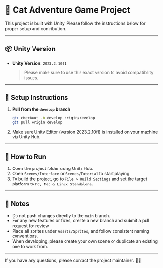# 🐾 Cat Adventure Game Project

This project is built with Unity. Please follow the instructions below for proper setup and contribution.

---

## 📦 Unity Version

- **Unity Version**: `2023.2.10f1`  
  > Please make sure to use this exact version to avoid compatibility issues.

---

## 📂 Setup Instructions

1. **Pull from the `develop` branch**  
   ```bash
   git checkout -b develop origin/develop
   git pull origin develop
   ```

2. Make sure Unity Editor (version 2023.2.10f1) is installed on your machine via Unity Hub.

---

## 🚀 How to Run

1. Open the project folder using Unity Hub.
2. Open `Scenes/Interface` or `Scenes/Tutorial` to start playing.
3. To build the project, go to `File > Build Settings` and set the target platform to `PC, Mac & Linux Standalone`.

---

## 📌 Notes

- Do not push changes directly to the `main` branch.
- For any new features or fixes, create a new branch and submit a pull request for review.
- Place all sprites under `Assets/Sprites`, and follow consistent naming conventions.
- When developing, please create your own scene or duplicate an existing one to work from.

---

If you have any questions, please contact the project maintainer. 🙋‍♂️
